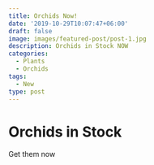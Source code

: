 ```yaml
---
title: Orchids Now!
date: '2019-10-29T10:07:47+06:00'
draft: false
image: images/featured-post/post-1.jpg
description: Orchids in Stock NOW
categories:
  - Plants
  - Orchids
tags:
  - New
type: post
---
```



# Orchids in Stock

Get them now

